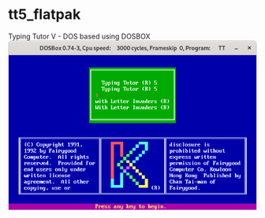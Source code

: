 # tt5_flatpak
Typing Tutor V - DOS based using DOSBOX
![](https://github.com/fastrizwaan/tt5_flatpak/blob/main/ScreenShot.png)

